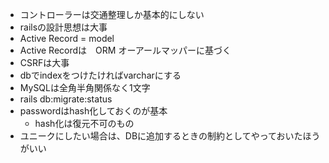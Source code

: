 - コントローラーは交通整理しか基本的にしない
- railsの設計思想は大事
- Active Record = model
- Active Recordは　ORM オーアールマッパーに基づく
- CSRFは大事
- dbでindexをつけたければvarcharにする
- MySQLは全角半角関係なく1文字
- rails db:migrate:status
- passwordはhash化しておくのが基本
  - hash化は復元不可のもの
- ユニークにしたい場合は、DBに追加するときの制約としてやっておいたほうがいい

